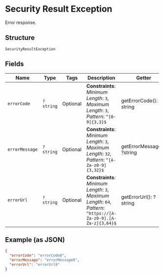 
# Security Result Exception

Error response.

## Structure

`SecurityResultException`

## Fields

| Name | Type | Tags | Description | Getter | Setter |
|  --- | --- | --- | --- | --- | --- |
| `errorCode` | `?string` | Optional | **Constraints**: *Minimum Length*: `3`, *Maximum Length*: `3`, *Pattern*: `^[0-9]{3,3}$` | getErrorCode(): ?string | setErrorCode(?string errorCode): void |
| `errorMessage` | `?string` | Optional | **Constraints**: *Minimum Length*: `3`, *Maximum Length*: `32`, *Pattern*: `^[A-Za-z0-9]{3,32}$` | getErrorMessage(): ?string | setErrorMessage(?string errorMessage): void |
| `errorUrl` | `?string` | Optional | **Constraints**: *Minimum Length*: `3`, *Maximum Length*: `64`, *Pattern*: `^https://[A-Za-z0-9].[A-Za-z]{3,64}$` | getErrorUrl(): ?string | setErrorUrl(?string errorUrl): void |

## Example (as JSON)

```json
{
  "errorCode": "errorCode8",
  "errorMessage": "errorMessage0",
  "errorUrl": "errorUrl8"
}
```

